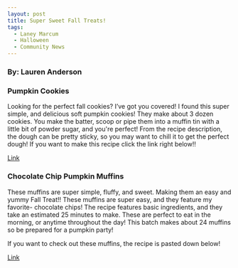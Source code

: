```yaml
---
layout: post
title: Super Sweet Fall Treats!
tags:
  - Laney Marcum
  - Halloween
  - Community News
---
```



### By: Lauren Anderson

### Pumpkin Cookies

Looking for the perfect fall cookies? I’ve got you covered! I found this super simple, and delicious soft pumpkin cookies! They make about 3 dozen cookies. You make the batter,  scoop or pipe them into a muffin tin with a little bit of powder sugar, and you're perfect! From the recipe description, the dough can be pretty sticky, so you may want to chill it to get the perfect dough! 
If you want to make this recipe click the link right below!!

<a href="https://lovelylittlekitchen.com/soft-pumpkin-cookies/">Link</a> 
### Chocolate Chip Pumpkin Muffins

These muffins are super simple, fluffy, and sweet. Making them an easy and yummy Fall Treat!! These muffins are super easy, and they feature my favorite- chocolate chips! The recipe features basic ingredients, and they take an estimated 25 minutes to make.  These are perfect to eat in the morning, or anytime throughout the day! This batch makes about 24 muffins so be prepared for a pumpkin party!
  

If you want to check out these muffins, the recipe is pasted down below!
  
  <a href="https://www.dinneratthezoo.com/pumpkin-chocolate-chip-muffins/">Link</a> 
